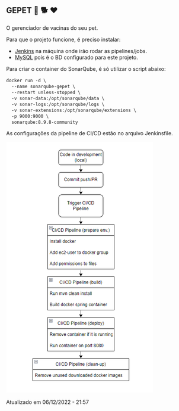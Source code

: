 ## GEPET :syringe: :dog2: :heart:
O gerenciador de vacinas do seu pet.

Para que o projeto funcione, é preciso instalar:
- [Jenkins](https://www.jenkins.io/) na máquina onde irão rodar as pipelines/jobs.
- [MySQL](https://www.mysql.com/) pois é o BD configurado para este projeto.

Para criar o container do SonarQube, é só utilizar o script abaixo:

```
docker run -d \
  --name sonarqube-gepet \
  --restart unless-stopped \
  -v sonar-data:/opt/sonarqube/data \
  -v sonar-logs:/opt/sonarqube/logs \
  -v sonar-extensions:/opt/sonarqube/extensions \
  -p 9000:9000 \
  sonarqube:8.9.8-community
```

As configurações da pipeline de CI/CD estão no arquivo Jenkinsfile.

![](gepet-diagram.png)

Atualizado em 06/12/2022 - 21:57
